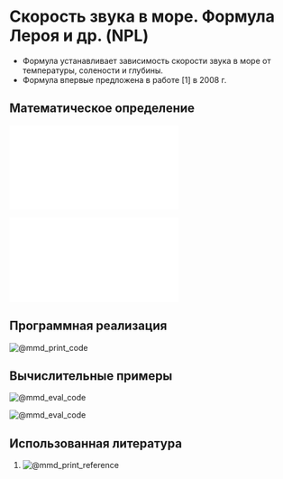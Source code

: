 # Скорость звука в море. Формула Лероя и др. (NPL)

- Формула устанавливает зависимость скорости звука в море от температуры, 
солености и глубины.
- Формула впервые предложена в работе [1] в 2008 г.

## Математическое определение

![@mmd_print_equation_boxed](include/sound_speed_sea_npl.tex)

![@mmd_print_markdown](include/sound_speed_sea_npl_args.ru.md)

## Программная реализация

![@mmd_print_code]($/sonar_m/toolbox/sound_speed/sound_speed_sea_npl.m)

## Вычислительные примеры

![@mmd_eval_code]($/sonar_m/example/sound_speed/sound_speed_sea_npl_ex_1.m)

![@mmd_eval_code]($/sonar_m/example/sound_speed/sound_speed_sea_npl_ex_2.m)

## Использованная литература

1. ![@mmd_print_reference]($/reference/leroy2008equation.enw)
